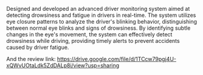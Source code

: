 Designed and developed an advanced driver monitoring system aimed at detecting drowsiness and fatigue in drivers in real-time. The system utilizes eye closure patterns to analyze the driver's blinking behavior, distinguishing between normal eye blinks and signs of drowsiness. By identifying subtle changes in the eye's movement, the system can effectively detect drowsiness while driving, providing timely alerts to prevent accidents caused by driver fatigue.

And the review link: https://drive.google.com/file/d/1TCcw79pgj4U-xQWvUOtaLdk5ZdDALp8i/view?usp=sharing
